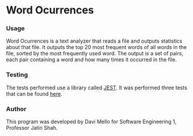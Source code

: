 # Word Ocurrences

### Usage

Word Ocurrences is a text analyzer that reads a file and outputs statistics about that file.  It outputs the top 20 most frequent words of all words in the file, sorted by the most frequently used word. The output is a set of pairs, each pair containing a word and how many times it occurred in the file.

### Testing

The tests performed use a library called [JEST](https://jestjs.io/). It was performed three tests that can be found [here](https://github.com/daviavmello/WordOcurrences/blob/main/Testing.js).

### Author
This program was developed by Davi Mello for Software Engineering 1, Professor Jatin Shah.
